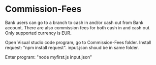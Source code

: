 # Commission-Fees
Bank users can go to a branch to cash in and/or cash out from Bank account. There are also commission fees for both cash in and cash out. Only supported currency is EUR.

Open Visual studio code program, go to Commission-Fees folder. Install request: "npm install request". input.json shoud be in same folder.

Enter program: "node myfirst.js input.json"


